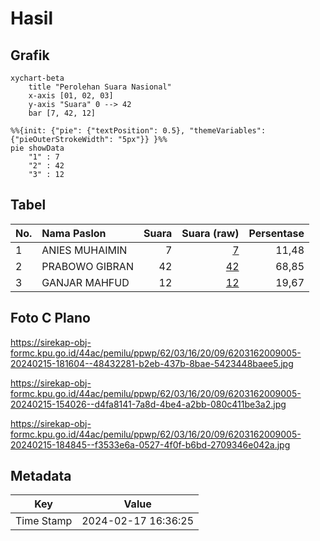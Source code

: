 # Hasil

## Grafik

```mermaid
xychart-beta
    title "Perolehan Suara Nasional"
    x-axis [01, 02, 03]
    y-axis "Suara" 0 --> 42
    bar [7, 42, 12]
```

```mermaid
%%{init: {"pie": {"textPosition": 0.5}, "themeVariables": {"pieOuterStrokeWidth": "5px"}} }%%
pie showData
    "1" : 7
    "2" : 42
    "3" : 12
```

## Tabel

| No. | Nama Paslon    | Suara | Suara (raw) | Persentase |
|:--- |:-------------- | -----:| -----------:| ----------:|
| 1   | ANIES MUHAIMIN | 7     | [7][p-1]    | 11,48      |
| 2   | PRABOWO GIBRAN | 42    | [42][p-2]   | 68,85      |
| 3   | GANJAR MAHFUD  | 12    | [12][p-3]   | 19,67      |


[p-1]: https://github.com/gigit-pemilu/pemilu-2024/blob/main/pilpres/hitung-suara/sub/62-kalimantan-tengah/sub/03-kapuas/sub/16-dadahup/sub/2009-sumber-alaska/sub/005-tps/sub/paslon-1.txt
[p-2]: https://github.com/gigit-pemilu/pemilu-2024/blob/main/pilpres/hitung-suara/sub/62-kalimantan-tengah/sub/03-kapuas/sub/16-dadahup/sub/2009-sumber-alaska/sub/005-tps/sub/paslon-2.txt
[p-3]: https://github.com/gigit-pemilu/pemilu-2024/blob/main/pilpres/hitung-suara/sub/62-kalimantan-tengah/sub/03-kapuas/sub/16-dadahup/sub/2009-sumber-alaska/sub/005-tps/sub/paslon-3.txt

## Foto C Plano

https://sirekap-obj-formc.kpu.go.id/44ac/pemilu/ppwp/62/03/16/20/09/6203162009005-20240215-181604--48432281-b2eb-437b-8bae-5423448baee5.jpg

https://sirekap-obj-formc.kpu.go.id/44ac/pemilu/ppwp/62/03/16/20/09/6203162009005-20240215-154026--d4fa8141-7a8d-4be4-a2bb-080c411be3a2.jpg

https://sirekap-obj-formc.kpu.go.id/44ac/pemilu/ppwp/62/03/16/20/09/6203162009005-20240215-184845--f3533e6a-0527-4f0f-b6bd-2709346e042a.jpg


## Metadata

| Key        | Value               |
| ---------- | ------------------- |
| Time Stamp | 2024-02-17 16:36:25 |




